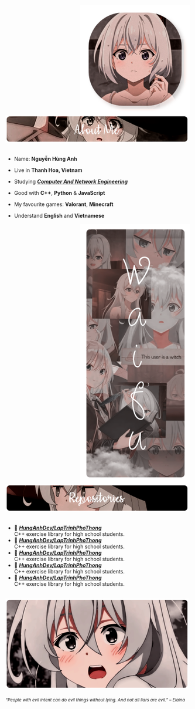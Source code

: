 <div>
<img src="./img/Profile-elaina.png" width="300" align="right" />
<br/>
<img src="./img/AboutMe-elaina.png" width="500" />
<br/>
<br/>
  
- Name: **Nguyễn Hùng Anh**

- Live in **Thanh Hoa, Vietnam**

- Studying [***Computer And Network Engineering***](https://smkn4palembang.sch.id/)

- Good with **C++**, **Python** & **JavaScript**

- My favourite games: **Valorant**, **Minecraft**

- Understand **English** and **Vietnamese**
<img src="./img/Waifu-elainaa.png" width="300" align="right" />
<br/>
<img src="./img/Repo-elaina.png" width="500" />
<br/>
<br/>
  
- 📗 [***HungAnhDev/LapTrinhPhoThong***](https://github.com/AokoAsami199/LapTrinhPhoThong) <br/>
  C++ exercise library for high school students.
- 📗 [***HungAnhDev/LapTrinhPhoThong***](https://github.com/AokoAsami199/LapTrinhPhoThong) <br/>
  C++ exercise library for high school students.
- 📗 [***HungAnhDev/LapTrinhPhoThong***](https://github.com/AokoAsami199/LapTrinhPhoThong) <br/>
  C++ exercise library for high school students.
- 📗 [***HungAnhDev/LapTrinhPhoThong***](https://github.com/AokoAsami199/LapTrinhPhoThong) <br/>
  C++ exercise library for high school students.
- 📗 [***HungAnhDev/LapTrinhPhoThong***](https://github.com/AokoAsami199/LapTrinhPhoThong) <br/>
  C++ exercise library for high school students.
<br/>
<img src="./img/banner-elainaa.png" width="500" /><br/>
  
<sub> *“People with evil intent can do evil things without lying. And not all liars are evil.” – Elaina* </sub>
<!--
<img src="https://metrics.lecoq.io/AokoAsami199?template=classic&base.header=0&base.activity=0&base.community=0&base.repositories=0&base.metadata=0&repositories=1&repositories=100&repositories.batch=100&repositories.forks=false&repositories.affiliations=owner&repositories.featured=AokoAsami199%2FDiscordBridge%2CAokoAsami199%2FMinecraftBedrockDiscordSync%2CAokoAsami199%2FDeathCoin%2CAokoAsami199%2FWolfMC%2CAokoAsami199%2FDiscordRelay&config.timezone=Asia%2FHo_Chi_Minh"  />
-->
</div>
